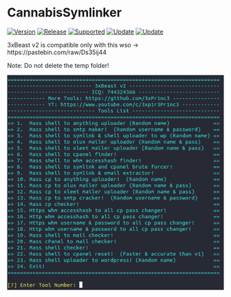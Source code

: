 # CannabisSymlinker
<p>
  <a href="https://github.com/3xPr1nc3/3xBeast-v2"><img src="https://img.shields.io/badge/3xBeast-v2.1-red.svg" alt="Version" data-canonical-src="https://img.shields.io/badge/3xBeast-v2.1-red.svg" style="max-width:100%;"></a>
  <a href="https://github.com/3xPr1nc3/3xBeast-v2"><img src="https://img.shields.io/badge/Release-Stable-orange.svg" alt="Release" data-canonical-src="https://img.shields.io/badge/Release-Stable-orange.svg" style="max-width:100%;"></a>
  <a href="https://github.com/3xPr1nc3/3xBeast-v2"><img src="https://img.shields.io/badge/Supported%20OS-Windows%20%2F%20Linux-blue.svg" alt="Supported" data-canonical-src="https://img.shields.io/badge/Supported%20OS-Windows%20%2F%20Linux-blue.svg" style="max-width:100%;"></a>
  <a href="https://github.com/3xPr1nc3/3xBeast-v2"><img src="https://img.shields.io/badge/Auto%20Update-Yes-green.svg" alt="Update" data-canonical-src="https://img.shields.io/badge/Auto%20Update-Yes-green.svg" style="max-width:100%;"></a>
  <a href="https://github.com/3xPr1nc3/3xBeast-v2"><img src="https://img.shields.io/badge/ICQ-744324366-red.svg" alt="Update" data-canonical-src="https://img.shields.io/badge/ICQ-744324366-red.svg" style="max-width:100%;"></a>
</p>
<p>3xBeast v2 is compatible only with this wso -> https://pastebin.com/raw/Ds35ij44</p>
<p>Note: Do not delete the temp folder!</p>
<img src="https://raw.githubusercontent.com/3xPr1nc3/3xBeast-v2/master/3xBeastv2.png">
